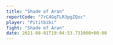 ```yaml
---
title: "Shade of Aran"
reportCode: "7rC4GqTLR3pgZQxc"
player: "Pititbibi"
fight: "Shade of Aran"
date: 2021-08-01T19:04:53.731000+00:00
---
```

